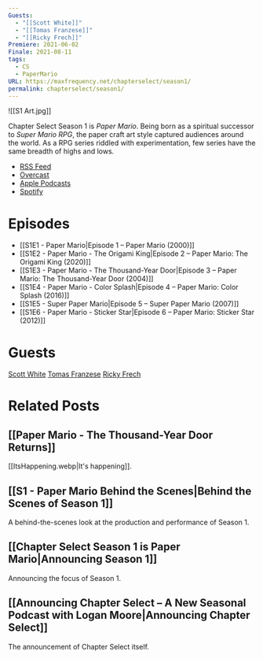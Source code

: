 ```yaml
---
Guests:
  - "[[Scott White]]"
  - "[[Tomas Franzese]]"
  - "[[Ricky Frech]]"
Premiere: 2021-06-02
Finale: 2021-08-11
tags:
  - CS
  - PaperMario
URL: https://maxfrequency.net/chapterselect/season1/
permalink: chapterselect/season1/
---
```

![[S1 Art.jpg]]

Chapter Select Season 1 is *Paper Mario*. Being born as a spiritual successor to *Super Mario RPG*, the paper craft art style captured audiences around the world. As a RPG series riddled with experimentation, few series have the same breadth of highs and lows.

- [RSS Feed](https://chapterselectpod.libsyn.com/rss)
- [Overcast](https://overcast.fm/itunes1568777352/chapter-select)
- [Apple Podcasts](https://podcasts.apple.com/us/podcast/chapter-select/id1568777352)
- [Spotify](https://open.spotify.com/show/4f1TLZXbwtSX7uHROe9KlS)
# Episodes
- [[S1E1 - Paper Mario|Episode 1 – Paper Mario (2000)]]
- [[S1E2 - Paper Mario - The Origami King|Episode 2 – Paper Mario: The Origami King (2020)]]
- [[S1E3 - Paper Mario - The Thousand-Year Door|Episode 3 – Paper Mario: The Thousand-Year Door (2004)]]
- [[S1E4 - Paper Mario - Color Splash|Episode 4 – Paper Mario: Color Splash (2016)]]
- [[S1E5 - Super Paper Mario|Episode 5 – Super Paper Mario (2007)]]
- [[S1E6 - Paper Mario - Sticker Star|Episode 6 – Paper Mario: Sticker Star (2012)]]
# Guests

[Scott White](https://twitter.com/ProfessorRPG)
[Tomas Franzese](https://twitter.com/TomasFranzese)
[Ricky Frech](https://twitter.com/rickyfrech)
# Related Posts
## [[Paper Mario - The Thousand-Year Door Returns]]

[[ItsHappening.webp|It's happening]].
## [[S1 - Paper Mario Behind the Scenes|Behind the Scenes of Season 1]]

A behind-the-scenes look at the production and performance of Season 1.
## [[Chapter Select Season 1 is Paper Mario|Announcing Season 1]]

Announcing the focus of Season 1.
## [[Announcing Chapter Select – A New Seasonal Podcast with Logan Moore|Announcing Chapter Select]]

The announcement of Chapter Select itself.